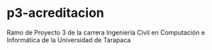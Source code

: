 # p3-acreditacion
Ramo de Proyecto 3 de la carrera Ingeniería Civil en Computación e Informática de la Universidad de Tarapaca
